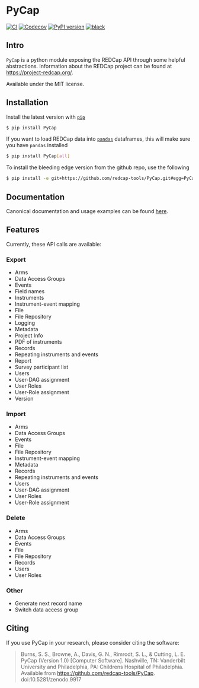 # PyCap

[![CI](https://github.com/redcap-tools/PyCap/actions/workflows/ci.yml/badge.svg)](https://github.com/redcap-tools/PyCap/actions/workflows/ci.yml)
[![Codecov](https://codecov.io/gh/redcap-tools/PyCap/branch/master/graph/badge.svg?token=IRgcPzANxU)](https://codecov.io/gh/redcap-tools/PyCap)
[![PyPI version](https://badge.fury.io/py/pycap.svg)](https://badge.fury.io/py/pycap)
[![black](https://img.shields.io/badge/code%20style-black-black)](https://pypi.org/project/black/)

## Intro

`PyCap` is a python module exposing the REDCap API through some helpful abstractions. Information about the REDCap project can be found at https://project-redcap.org/.

Available under the MIT license.

## Installation

Install the latest version with [`pip`](https://pypi.python.org/pypi/pip)

```sh
$ pip install PyCap
```

If you want to load REDCap data into [`pandas`](https://pandas.pydata.org/) dataframes, this will make sure you have `pandas` installed

```sh
$ pip install PyCap[all]
```

To install the bleeding edge version from the github repo, use the following

```sh
$ pip install -e git+https://github.com/redcap-tools/PyCap.git#egg=PyCap
```

## Documentation

Canonical documentation and usage examples can be found [here](https://redcap-tools.github.io/PyCap/).

## Features

Currently, these API calls are available:

### Export

* Arms
* Data Access Groups
* Events
* Field names
* Instruments
* Instrument-event mapping
* File
* File Repository
* Logging
* Metadata
* Project Info
* PDF of instruments
* Records
* Repeating instruments and events
* Report
* Survey participant list
* Users
* User-DAG assignment
* User Roles
* User-Role assignment
* Version

### Import

* Arms
* Data Access Groups
* Events
* File
* File Repository
* Instrument-event mapping
* Metadata
* Records
* Repeating instruments and events
* Users
* User-DAG assignment
* User Roles
* User-Role assignment

### Delete

* Arms
* Data Access Groups
* Events
* File
* File Repository
* Records
* Users
* User Roles

### Other

* Generate next record name
* Switch data access group

## Citing

If you use PyCap in your research, please consider citing the software:

>    Burns, S. S., Browne, A., Davis, G. N., Rimrodt, S. L., & Cutting, L. E. PyCap (Version 1.0) [Computer Software].
>    Nashville, TN: Vanderbilt University and Philadelphia, PA: Childrens Hospital of Philadelphia.
>    Available from https://github.com/redcap-tools/PyCap. doi:10.5281/zenodo.9917
